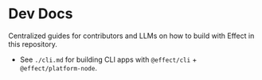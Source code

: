 # Dev Docs

Centralized guides for contributors and LLMs on how to build with Effect in this repository.

- See `./cli.md` for building CLI apps with `@effect/cli` + `@effect/platform-node`.
